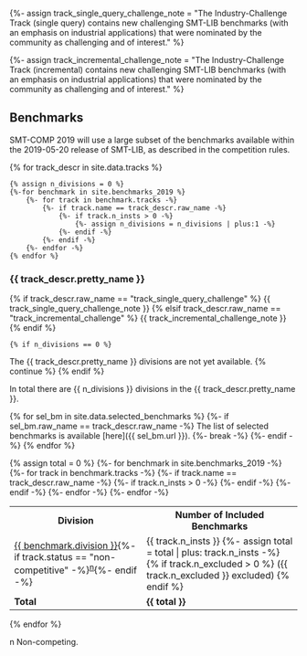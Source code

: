 {%- assign track_single_query_challenge_note = "The Industry-Challenge
Track (single query) contains new challenging SMT-LIB benchmarks (with
an emphasis on industrial applications) that were nominated by the
community as challenging and of interest." %}

{%- assign track_incremental_challenge_note = "The Industry-Challenge
Track (incremental) contains new challenging SMT-LIB benchmarks (with an
emphasis on industrial applications) that were nominated by the
community as challenging and of interest." %}

## Benchmarks
SMT-COMP 2019 will use a large subset of the benchmarks available within
the 2019-05-20 release of SMT-LIB, as described in the competition
rules.

{% for track_descr in site.data.tracks %}

    {% assign n_divisions = 0 %}
    {%-for benchmark in site.benchmarks_2019 %}
        {%- for track in benchmark.tracks -%}
            {%- if track.name == track_descr.raw_name -%}
                {%- if track.n_insts > 0 -%}
                    {%- assign n_divisions = n_divisions | plus:1 -%}
                {%- endif -%}
            {%- endif -%}
        {%- endfor -%}
    {% endfor %}

### {{ track_descr.pretty_name }}

{% if track_descr.raw_name == "track_single_query_challenge" %}
{{ track_single_query_challenge_note }}
{% elsif track_descr.raw_name == "track_incremental_challenge" %}
{{ track_incremental_challenge_note }}
{% endif %}

    {% if n_divisions == 0 %}
The {{ track_descr.pretty_name }} divisions are not yet available.
        {% continue %}
    {% endif %}


In total there are
{{ n_divisions }} divisions in the {{ track_descr.pretty_name }}.

{% for sel_bm in site.data.selected_benchmarks %}
    {%- if sel_bm.raw_name == track_descr.raw_name -%}
The list of selected benchmarks is available [here]({{ sel_bm.url }}).
        {%- break -%}
    {%- endif -%}
{% endfor %}

<table>
<tr>
<th>Division</th>
<th>Number of Included Benchmarks</th>
</tr>
    {% assign total = 0 %}
    {%- for benchmark in site.benchmarks_2019 -%}
        {%- for track in benchmark.tracks -%}
            {%- if track.name == track_descr.raw_name -%}
                {%- if track.n_insts > 0 -%}
<tr {% if track.status == "non-competitive" %} class = "noncompeting" {% endif %}>
<td><a href="{{ benchmark.url }}">{{ benchmark.division }}</a>{%- if
track.status == "non-competitive" -%}<sup><a href="#nc">n</a></sup>{%-
endif -%}</td>
<td>{{ track.n_insts }}
                    {%- assign total = total | plus: track.n_insts -%}
                    {% if track.n_excluded > 0 %}
({{ track.n_excluded }} excluded)
                    {% endif %}
</td>
</tr>
                {%- endif -%}
            {%- endif -%}
        {%- endfor -%}
    {%- endfor -%}
<tr>
<td>
<b>Total</b>
</td>
<td>
<b>{{ total }}</b>
</td>
</tr>
</table>

{% endfor %}

<p>
  <span id="nc">
    n Non-competing.
  </span><br/>
</p>

